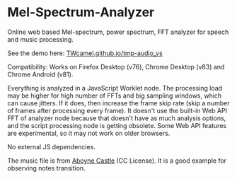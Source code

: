 # Mel-Spectrum-Analyzer

Online web based Mel-spectrum, power spectrum, FFT analyzer for speech and music processing.

See the demo here: [TWcamel.github.io/tmp-audio_vs](https://TWcamel.github.io/tmp-audio_vs)

Compatibility: Works on Firefox Desktop (v76), Chrome Desktop (v83) and Chrome Android (v81).


Everything is analyzed in a JavaScript Worklet node. The processing load may be higher for high number of FFTs and big sampling windows, which can cause jitters. If it does, then increase the frame skip rate (skip a number of frames after processing every frame). It doesn't use the built-in Web API FFT of analyzer node because that doesn't have as much analysis options, and the script processing node is getting obsolete. Some Web API features are experimental, so it may not work on older browsers.


No external JS dependencies.

The music file is from [Aboyne Castle](http://abcnotation.com/tunePage?a=tunearch.org/wiki/Aboyne_Castle_(2).no-ext/0001) (CC License). It is a good example for observing notes transition.

